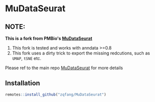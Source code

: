 # MuDataSeurat

## NOTE:

**This is a fork from PMBio's [MuDataSeurat](https://github.com/PMBio/MuDataSeurat)**

1. This fork is tested and works with anndata >=0.8
2. This fork uses a dirty trick to export the missing redcutions, such as `UMAP`, `tSNE` etc. 

Please ref to the main repo [MuDataSeurat](https://github.com/PMBio/MuDataSeurat) for more details
## Installation

```R
remotes::install_github("zqfang/MuDataSeurat")
```
